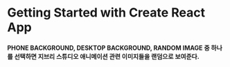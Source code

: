 # Getting Started with Create React App

#### PHONE BACKGROUND, DESKTOP BACKGROUND, RANDOM IMAGE 중 하나를 선택하면 지브리 스튜디오 애니메이션 관련 이미지들을 랜덤으로 보여준다. 
